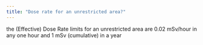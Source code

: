 ```yaml
---
title: "Dose rate for an unrestricted area?"
---
```

the (Effective) Dose Rate limits for an unrestricted area are 0.02 mSv/hour in any one hour and 1 mSv (cumulative) in a year

